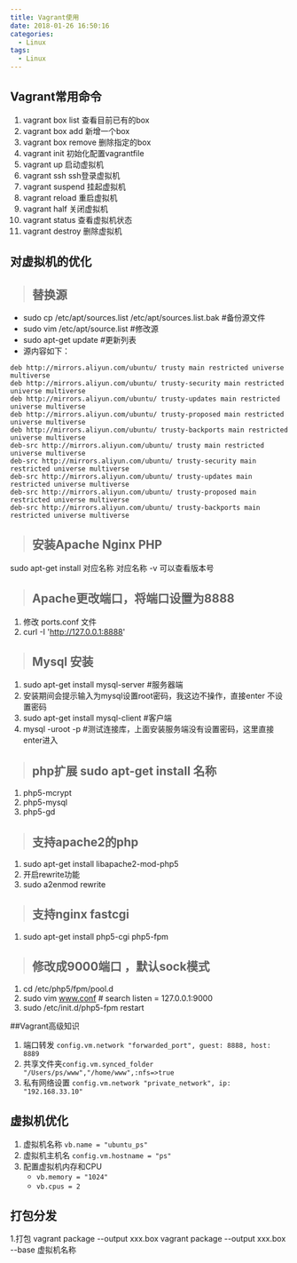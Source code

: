 ```yaml
---
title: Vagrant使用
date: 2018-01-26 16:50:16
categories:
  - Linux
tags:
  - Linux
---
```


## Vagrant常用命令
1. vagrant box list  查看目前已有的box
2. vagrant box add  新增一个box
3. vagrant box remove 删除指定的box
4. vagrant init 初始化配置vagrantfile
5. vagrant up 启动虚拟机
6. vagrant ssh ssh登录虚拟机
7. vagrant suspend 挂起虚拟机
8. vagrant reload 重启虚拟机
9. vagrant half 关闭虚拟机
10. vagrant status 查看虚拟机状态
11. vagrant destroy 删除虚拟机

## 对虚拟机的优化
> **替换源**
> -------
* sudo cp /etc/apt/sources.list /etc/apt/sources.list.bak #备份源文件
* sudo vim /etc/apt/source.list #修改源
* sudo apt-get update #更新列表
* 源内容如下：

```
deb http://mirrors.aliyun.com/ubuntu/ trusty main restricted universe multiverse
deb http://mirrors.aliyun.com/ubuntu/ trusty-security main restricted universe multiverse
deb http://mirrors.aliyun.com/ubuntu/ trusty-updates main restricted universe multiverse
deb http://mirrors.aliyun.com/ubuntu/ trusty-proposed main restricted universe multiverse
deb http://mirrors.aliyun.com/ubuntu/ trusty-backports main restricted universe multiverse
deb-src http://mirrors.aliyun.com/ubuntu/ trusty main restricted universe multiverse
deb-src http://mirrors.aliyun.com/ubuntu/ trusty-security main restricted universe multiverse
deb-src http://mirrors.aliyun.com/ubuntu/ trusty-updates main restricted universe multiverse
deb-src http://mirrors.aliyun.com/ubuntu/ trusty-proposed main restricted universe multiverse
deb-src http://mirrors.aliyun.com/ubuntu/ trusty-backports main restricted universe multiverse
```


>安装Apache Nginx PHP
>-------
sudo apt-get install 对应名称
对应名称 -v 可以查看版本号



> Apache更改端口，将端口设置为8888
>-------
1. 修改 ports.conf 文件
2. curl -I 'http://127.0.0.1:8888'

>Mysql 安装
>-------
1. sudo apt-get install mysql-server #服务器端
2. 安装期间会提示输入为mysql设置root密码，我这边不操作，直接enter 不设置密码
3. sudo apt-get install mysql-client #客户端
4. mysql -uroot -p #测试连接库，上面安装服务端没有设置密码，这里直接enter进入

>php扩展 sudo apt-get install 名称
>-------
1. php5-mcrypt
2. php5-mysql
3. php5-gd

> 支持apache2的php
> -------
1. sudo apt-get install libapache2-mod-php5
2. 开启rewrite功能
3. sudo a2enmod rewrite
>支持nginx fastcgi
>-------
1. sudo apt-get install php5-cgi php5-fpm

>修改成9000端口 ，默认sock模式
>-------
1. cd /etc/php5/fpm/pool.d
2. sudo vim www.conf # search listen = 127.0.0.1:9000
3. sudo /etc/init.d/php5-fpm restart

##Vagrant高级知识
1. 端口转发 `config.vm.network "forwarded_port", guest: 8888, host: 8889`
2. 共享文件夹`config.vm.synced_folder "/Users/ps/www","/home/www",:nfs=>true`
3. 私有网络设置 `config.vm.network "private_network", ip: "192.168.33.10"`

## 虚拟机优化
1. 虚拟机名称 `vb.name = "ubuntu_ps"`
2. 虚拟机主机名 `config.vm.hostname = "ps"`
3. 配置虚拟机内存和CPU
    * `vb.memory = "1024"`
    * `vb.cpus = 2`

## 打包分发
1.打包
vagrant package --output  xxx.box
vagrant package --output  xxx.box --base 虚拟机名称








 




